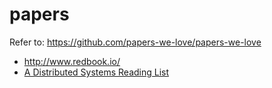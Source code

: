 # papers
Refer to: https://github.com/papers-we-love/papers-we-love

- http://www.redbook.io/
- [A Distributed Systems Reading List](https://dancres.github.io/Pages/)
